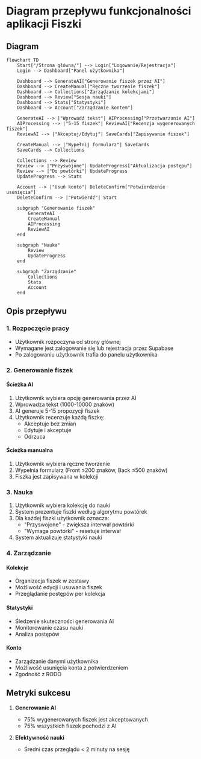 # Diagram przepływu funkcjonalności aplikacji Fiszki

## Diagram

```mermaid
flowchart TD
    Start["/Strona główna/"] --> Login["Logowanie/Rejestracja"]
    Login --> Dashboard["Panel użytkownika"]

    Dashboard --> GenerateAI["Generowanie fiszek przez AI"]
    Dashboard --> CreateManual["Ręczne tworzenie fiszek"]
    Dashboard --> Collections["Zarządzanie kolekcjami"]
    Dashboard --> Review["Sesja nauki"]
    Dashboard --> Stats["Statystyki"]
    Dashboard --> Account["Zarządzanie kontem"]

    GenerateAI --> |"Wprowadź tekst"| AIProcessing["Przetwarzanie AI"]
    AIProcessing --> |"5-15 fiszek"| ReviewAI["Recenzja wygenerowanych fiszek"]
    ReviewAI --> |"Akceptuj/Edytuj"| SaveCards["Zapisywanie fiszek"]

    CreateManual --> |"Wypełnij formularz"| SaveCards
    SaveCards --> Collections

    Collections --> Review
    Review --> |"Przyswojone"| UpdateProgress["Aktualizacja postępu"]
    Review --> |"Do powtórki"| UpdateProgress
    UpdateProgress --> Stats

    Account --> |"Usuń konto"| DeleteConfirm["Potwierdzenie usunięcia"]
    DeleteConfirm --> |"Potwierdź"| Start

    subgraph "Generowanie fiszek"
        GenerateAI
        CreateManual
        AIProcessing
        ReviewAI
    end

    subgraph "Nauka"
        Review
        UpdateProgress
    end

    subgraph "Zarządzanie"
        Collections
        Stats
        Account
    end
```

## Opis przepływu

### 1. Rozpoczęcie pracy

- Użytkownik rozpoczyna od strony głównej
- Wymagane jest zalogowanie się lub rejestracja przez Supabase
- Po zalogowaniu użytkownik trafia do panelu użytkownika

### 2. Generowanie fiszek

#### Ścieżka AI

1. Użytkownik wybiera opcję generowania przez AI
2. Wprowadza tekst (1000-10000 znaków)
3. AI generuje 5-15 propozycji fiszek
4. Użytkownik recenzuje każdą fiszkę:
   - Akceptuje bez zmian
   - Edytuje i akceptuje
   - Odrzuca

#### Ścieżka manualna

1. Użytkownik wybiera ręczne tworzenie
2. Wypełnia formularz (Front ≤200 znaków, Back ≤500 znaków)
3. Fiszka jest zapisywana w kolekcji

### 3. Nauka

1. Użytkownik wybiera kolekcję do nauki
2. System prezentuje fiszki według algorytmu powtórek
3. Dla każdej fiszki użytkownik oznacza:
   - "Przyswojone" - zwiększa interwał powtórki
   - "Wymaga powtórki" - resetuje interwał
4. System aktualizuje statystyki nauki

### 4. Zarządzanie

#### Kolekcje

- Organizacja fiszek w zestawy
- Możliwość edycji i usuwania fiszek
- Przeglądanie postępów per kolekcja

#### Statystyki

- Śledzenie skuteczności generowania AI
- Monitorowanie czasu nauki
- Analiza postępów

#### Konto

- Zarządzanie danymi użytkownika
- Możliwość usunięcia konta z potwierdzeniem
- Zgodność z RODO

## Metryki sukcesu

1. **Generowanie AI**

   - 75% wygenerowanych fiszek jest akceptowanych
   - 75% wszystkich fiszek pochodzi z AI

2. **Efektywność nauki**
   - Średni czas przeglądu < 2 minuty na sesję
